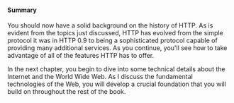 #### Summary

You should now have a solid background on the history of HTTP. As is evident from the topics just discussed, HTTP has evolved from the simple protocol it was in HTTP 0.9 to being a sophisticated protocol capable of providing many additional services. As you continue, you'll see how to take advantage of all of the features HTTP has to offer.

In the next chapter, you begin to dive into some technical details about the Internet and the World Wide Web. As I discuss the fundamental technologies of the Web, you will develop a crucial foundation that you will build on throughout the rest of the book.

